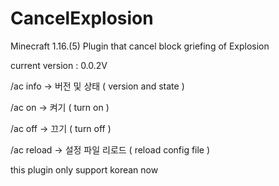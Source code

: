 # CancelExplosion
Minecraft 1.16.(5) Plugin that cancel block griefing of Explosion

current version : 0.0.2V

/ac info -> 버전 및 상태 ( version and state )

/ac on -> 켜기 ( turn on )

/ac off -> 끄기 ( turn off )

/ac reload -> 설정 파일 리로드 ( reload config file )

this plugin only support korean now
